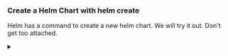 ### Create a Helm Chart with helm create

Helm has a command to create a new helm chart. We will try it out. Don't get too attached.

<!-- Speaker script:
In this step, we'll take the service we deployed manually and encapsulate it into a Helm chart. Helm charts are packages of pre-configured Kubernetes resources, making it easier to manage and deploy applications on Kubernetes clusters.
-->


<details><summary></summary>

### Initialize Helm Chart

First, let's initialize a new Helm chart.




```bash
helm create demo-chart-from-create
```{{exec}}

<!-- Speaker script:
This command initializes a new Helm chart with a default directory structure and some boilerplate files. We'll modify these files to fit our service.
-->

<details><summary></summary>

### Explore the helm chart

Let's take a look at the files that were created.

``

```bash
find demo-chart-from-create
```{{exec}}

<!-- Speaker script:
There are, like, a lot of files here, and if we look in a few of them, a whole lot of settings. To be clear, this is a fine starting point for a Helm chart, encapsulating a lot of expertise and best practices from the Helm community. This is where I started and got stuck with my first Helm chart, kind of gawking at the settings. A minimum viable Helm chart can be way simpler than this, and I wish I'd done that first. Just know that the template is there too, and it's good. It has sane defaults and it will stay out of your way. But we're going to ignore it for now.
-->


<details><summary></summary>

### nope

The helm create command is useful and actually easy to use, and it creates a good template. But we're going to disregard it for our minimum viable chart.

```
rm -r demo-chart-from-create
```{{exec}}

